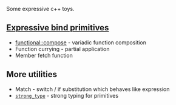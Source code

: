 Some expressive c++ toys.

## [Expressive bind primitives](examples/advanced_function_composition.cpp)
* [functional::compose](examples/simple_function_composition.cpp) - variadic function composition
* Function currying - partial application
* Member fetch function

## More utilities
* Match - switch / if substitution which behaves like expression
* [`strong_type`](examples/strong_type_example.cpp) - strong typing for primitives

